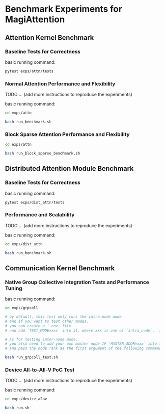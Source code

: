 # Benchmark Experiments for MagiAttention


## Attention Kernel Benchmark


### Baseline Tests for Correctness

basic running command:

```bash
pytest exps/attn/tests
```

### Normal Attention Performance and Flexibility

TODO ... (add more instructions to reproduce the experiments)

basic running command:

```bash
cd exps/attn

bash run_benchmark.sh
```

### Block Sparse Attention Performance and Flexibility

```bash
cd exps/attn

bash run_block_sparse_benchmark.sh
```

## Distributed Attention Module Benchmark


### Baseline Tests for Correctness

basic running command:

```bash
pytest exps/dist_attn/tests
```

### Performance and Scalability

TODO ... (add more instructions to reproduce the experiments)

basic running command:

```bash
cd exps/dist_attn

bash run_benchmark.sh
```


## Communication Kernel Benchmark

### Native Group Collective Integration Tests and Performance Tuning

basic running command:

```bash
cd exps/grpcoll

# by default, this test only runs the intra-node mode
# and if you want to test other modes,
# you can create a `.env` file
# and add `TEST_MODE=xxx` into it, where xxx is one of `intra_node`, `inter_node`, `low_latency`

# As for testing inter-node mode,
# you also need to add your own master node IP `MASTER_ADDR=xxx` into the `.env` file
# and pass the node rank as the first argument of the following command, e.g. `bash run_grpcoll_test.sh $NODE`

bash run_grpcoll_test.sh
```


### Device All-to-All-V PoC Test

TODO ... (add more instructions to reproduce the experiments)

basic running command:

```bash
cd exps/device_a2av

bash run.sh
```
